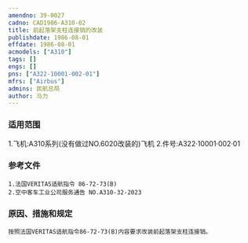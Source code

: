 ```yaml
---
amendno: 39-0027  
cadno: CAD1986-A310-02  
title: 前起落架支柱连接销的改装  
publishdate: 1986-08-01  
effdate: 1986-08-01  
acmodels: ["A310"]  
tags: []  
engs: []  
pns: ["A322-10001-002-01"]  
mfrs: ["Airbus"]  
admins: 民航总局  
author: 马力  
---
```

  
### 适用范围  
1.飞机:A310系列(没有做过NO.6020改装的)飞机
2.件号:A322·10001·002·01  
  
<!--more-->  
### 参考文件  
    1.法国VERITAS适航指令 86-72-73(B)  
    2.空中客车工业公司服务通告 NO.A310-32-2023  
  
### 原因、措施和规定     
    按照法国VERITAS适航指令86-72-73(B)内容要求改装前起落架支柱连接销。  
